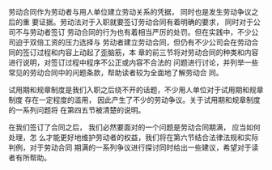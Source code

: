 
劳动合同作为劳动者与用人单位建立劳动关系的凭据， 同时也是发生劳动争议之后的重 要证据。劳动法对于入职就要签订劳动合同有着明确的要求， 同时对于公司不与劳动者签订 劳动合同的行为也有着相当严厉的处罚。但在实践中，不少公司迫于双倍工资的压力选择与 劳动者建立劳动合同，但仍有不少公司会在劳动合同的签订过程和内容上动起了歪脑筋，本 章的前三节将对劳动合同的种类和内容进行说明，对签订过程中程序不公正或内容不合法的 问题进行讨论，并列举一些常见的劳动合同中的问题条款，帮助读者较为全面地了解劳动合 同。

试用期和规章制度是我们入职之后绕不开的话题，不少用人单位对于试用期和规章制度 存在一定程度的滥用， 因此产生了不少的劳动争议。关于试用期和规章制度的一系列问题将 在第四五节被清楚的说明。

在我们签订了合同之后， 我们必然要面对的一个问题是劳动合同期满， 应当如何处理，怎 么才能更好地维护劳动者的权益，我们将在第六节结合法律法规和实际判例，对于劳动合同 期满的一系列争议进行探讨同时给出一些建议，希望对于读者有所帮助。